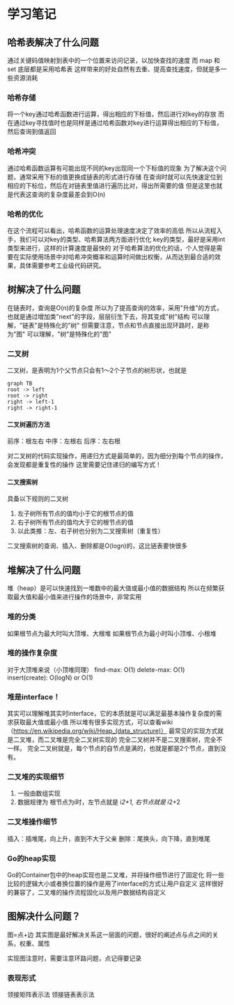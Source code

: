 # 学习笔记
## 哈希表解决了什么问题
通过关键码值映射到表中的一个位置来访问记录，以加快查找的速度
而 map 和 set 底层都是采用哈希表
这样带来的好处自然有去重、提高查找速度，但就是多一些资源消耗

### 哈希存储
将一个key通过哈希函数进行运算，得出相应的下标值，然后进行对key的存放
而在通过key寻找值时也是同样是通过哈希函数对key进行运算得出相应的下标值，然后查询到值返回
   
### 哈希冲突
通过哈希函数运算有可能出现不同的key出现同一个下标值的现象
为了解决这个问题，通常采用下标的值更换成链表的形式进行存储
在查询时就可以先快速定位到相应的下标位，然后在对链表里值进行遍历比对，得出所需要的值
但是这里也就是代表这查询的复杂度最差会到O(n)

### 哈希的优化
在这个流程可以看出，哈希函数的运算处理速度决定了效率的高低
所以从流程入手，我们可以对key的类型、哈希算法两方面进行优化
key的类型，最好是采用int类型来进行，这样的计算速度是最快的
对于哈希算法的优化的话，个人觉得是需要在实际使用场景中对哈希冲突概率和运算时间做出权衡，从而达到最合适的效果，具体需要参考工业级代码研究。

## 树解决了什么问题
在链表时，查询是O(n)的复杂度
所以为了提高查询的效率，采用"升维"的方式，也就是通过增加类"next"的字段，层层衍生下去，将其变成"树"结构
可以理解，"链表"是特殊化的"树"
但需要注意，节点和节点直接出现环路时，是称为"图"
可以理解，"树"是特殊化的"图"

### 二叉树
二叉树，是表明为1个父节点只会有1～2个子节点的树形状，也就是
```mermaid
graph TB
root -> left 
root -> right
right -> left-1
right -> right-1
```
#### 二叉树遍历方法
前序：根左右
中序：左根右
后序：左右根

对二叉树的代码实现操作，用递归方式是最简单的，因为细分到每个节点的操作，会发现都是重复性的操作
这里需要记住递归的编写方式！

#### 二叉搜索树
具备以下规则的二叉树
1. 左子树所有节点的值均小于它的根节点的值
2. 右子树所有节点的值均大于它的根节点的值
3. 以此类推：左、右子树也分别为二叉搜索树（重复性）

二叉搜索树的查询、插入、删除都是O(logn)的，这比链表要快很多


## 堆解决了什么问题
堆（heap）是可以快速找到一堆数中的最大值或最小值的数据结构
所以在频繁获取最大值和最小值来进行操作的场景中，非常实用

### 堆的分类
如果根节点为最大时叫大顶堆、大根堆
如果根节点为最小时叫小顶堆、小根堆

### 堆的操作复杂度
对于大顶堆来说（小顶堆同理）
find-max: O(1)
delete-max: O(1)
insert(create): O(logN) or O(1)

### 堆是interface！
其实可以理解堆其实时interface，它的本质就是可以满足最基本操作复杂度的需求获取最大值或最小值
所以堆有很多实现方式，可以查看wiki（https://en.wikipedia.org/wiki/Heap_(data_structure)）
最常见的实现方式就是二叉堆，而二叉堆是完全二叉树实现的
完全二叉树并不是二叉搜索树，完全不一样。
完全二叉树就是，每个节点的自节点是满的，也就是都是2个节点，直到没有。

### 二叉堆的实现细节
1. 一般由数组实现
2. 数据规律为 根节点为i时，左节点就是 i*2+1, 右节点就是 i*2+2

### 二叉堆操作细节
插入：插堆尾，向上升，直到不大于父亲
删除：尾换头，向下降，直到堆尾

### Go的heap实现
Go的Container包中的heap实现也是二叉堆，并将操作细节进行了固定化
将一些比较的逻辑大小或者换位置的操作是用了interface的方式让用户自定义
这样很好的兼容了，二叉堆的操作流程固化以及用户数据结构自定义

## 图解决什么问题？
图=点+边
其实图是最好解决关系这一层面的问题，很好的阐述点与点之间的关系，权重、属性

实现图注意时，需要注意环路问题，点记得要记录
 
### 表现形式
领接矩阵表示法
领接链表表示法

